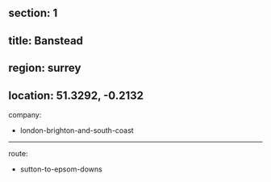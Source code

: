section: 1
----
title: Banstead
----
region: surrey
----
location: 51.3292, -0.2132
----
company:
- london-brighton-and-south-coast
----
route:
- sutton-to-epsom-downs
